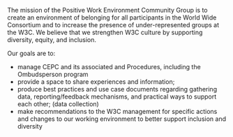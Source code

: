 The mission of the Positive Work Environment Community Group is to create an environment of belonging for all participants in the World Wide Consortium and to increase the presence of under-represented groups at the W3C. We believe that we strengthen W3C culture by supporting diversity, equity, and inclusion.

Our goals are to:
* manage CEPC and its associated and Procedures, including the Ombudsperson program
* provide a space to share experiences and information;
* produce best practices and use case documents regarding gathering data, reporting/feedback mechanisms, and practical ways to support each other; (data collection)
* make recommendations to the W3C management for specific actions and changes to our working environment to better support inclusion and diversity
